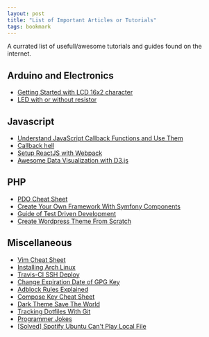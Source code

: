```yaml
---
layout: post
title: "List of Important Articles or Tutorials"
tags: bookmark
---
```

A currated list of usefull/awesome tutorials and guides found on the internet.

## Arduino and Electronics

- [Getting Started with LCD 16x2 character](https://www.arduino.cc/en/Tutorial/HelloWorld)
- [LED with or without resistor](https://tinkerlog.com/2009/04/05/driving-an-led-with-or-without-a-resistor/)

## Javascript

- [Understand JavaScript Callback Functions and Use Them](http://javascriptissexy.com/understand-javascript-callback-functions-and-use-them/)
- [Callback hell](http://callbackhell.com/)
- [Setup ReactJS with Webpack](https://scotch.io/tutorials/setup-a-react-environment-using-webpack-and-babel)
- [Awesome Data Visualization with D3.js](https://bl.ocks.org/mbostock)

## PHP

- [PDO Cheat Sheet](https://phpdelusions.net/pdo/fetch_modes)
- [Create Your Own Framework With Symfony Components](http://symfony.com/doc/current/create_framework/index.html)
- [Guide of Test Driven Development](https://code.tutsplus.com/tutorials/lets-tdd-a-simple-app-in-php--net-26186)
- [Create Wordpress Theme From Scratch](https://www.taniarascia.com/developing-a-wordpress-theme-from-scratch/)

## Miscellaneous

- [Vim Cheat Sheet](https://vim.rtorr.com/)
- [Installing Arch Linux](https://www.ostechnix.com/install-arch-linux-latest-version/)
- [Travis-CI SSH Deploy](https://oncletom.io/2016/travis-ssh-deploy/)
- [Change Expiration Date of GPG Key](https://www.g-loaded.eu/2010/11/01/change-expiration-date-gpg-key/)
- [Adblock Rules Explained](https://adblockplus.org/filter-cheatsheet)
- [Compose Key Cheat Sheet](https://fsymbols.com/keyboard/linux/compose/)
- [Dark Theme Save The World](http://ecoiron.blogspot.co.id/2007/01/black-google-would-save-3000-megawatts.html)
- [Tracking Dotfiles With Git](https://developer.atlassian.com/blog/2016/02/best-way-to-store-dotfiles-git-bare-repo/)
- [Programmer Jokes](https://stackoverflow.com/questions/234075/what-is-your-best-programmer-joke)
- [[Solved] Spotify Ubuntu Can't Play Local File](https://community.spotify.com/t5/Desktop-Linux/Linux-Local-files-do-not-play-on-Ubuntu-16-04-SOLVED/td-p/1343831)
